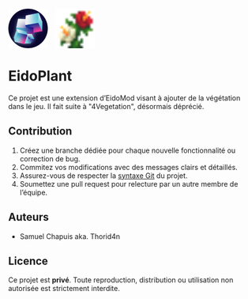<p align="left" style="display: flex; gap: 16px; align-items: center;">
	<img src="doc/logo.png" alt="Image 1" style="height:80px; width:80px; object-fit:cover;">
	<img src="src/main/resources/assets/eidomod/textures/block/hibiscus_4.png" alt="Image 2" style="height:80px; width:80px; object-fit:cover;">
</p>

# EidoPlant
Ce projet est une extension d’EidoMod visant à ajouter de la végétation dans le jeu.
Il fait suite à "4Vegetation", désormais déprécié.

## Contribution
1. Créez une branche dédiée pour chaque nouvelle fonctionnalité ou correction de bug.
2. Commitez vos modifications avec des messages clairs et détaillés.
3. Assurez-vous de respecter la [syntaxe Git](doc/gitSyntax.md) du projet.
4. Soumettez une pull request pour relecture par un autre membre de l’équipe.

## Auteurs
- Samuel Chapuis aka. Thorid4n

## Licence
Ce projet est **privé**. Toute reproduction, distribution ou utilisation non autorisée est strictement interdite.